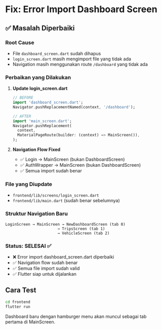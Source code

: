 # Fix: Error Import Dashboard Screen

## ✅ Masalah Diperbaiki

### **Root Cause**
- File `dashboard_screen.dart` sudah dihapus
- `login_screen.dart` masih mengimport file yang tidak ada
- Navigation masih menggunakan route `/dashboard` yang tidak ada

### **Perbaikan yang Dilakukan**

1. **Update login_screen.dart**
   ```dart
   // BEFORE
   import 'dashboard_screen.dart';
   Navigator.pushReplacementNamed(context, '/dashboard');
   
   // AFTER  
   import 'main_screen.dart';
   Navigator.pushReplacement(
     context,
     MaterialPageRoute(builder: (context) => MainScreen()),
   );
   ```

2. **Navigation Flow Fixed**
   - ✅ Login → MainScreen (bukan DashboardScreen)
   - ✅ AuthWrapper → MainScreen (bukan DashboardScreen)
   - ✅ Semua import sudah benar

### **File yang Diupdate**
- `frontend/lib/screens/login_screen.dart`
- `frontend/lib/main.dart` (sudah benar sebelumnya)

### **Struktur Navigation Baru**
```
LoginScreen → MainScreen → NewDashboardScreen (tab 0)
                       → TripsScreen (tab 1)  
                       → VehicleScreen (tab 2)
```

### **Status: SELESAI ✅**
- ❌ Error import dashboard_screen.dart diperbaiki
- ✅ Navigation flow sudah benar
- ✅ Semua file import sudah valid
- ✅ Flutter siap untuk dijalankan

## **Cara Test**
```bash
cd frontend
flutter run
```

Dashboard baru dengan hamburger menu akan muncul sebagai tab pertama di MainScreen.